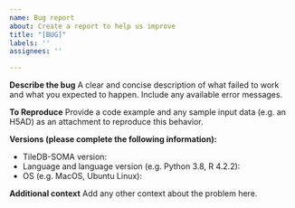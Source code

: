 ```yaml
---
name: Bug report
about: Create a report to help us improve
title: "[BUG]"
labels: ''
assignees: ''

---
```


**Describe the bug**
A clear and concise description of what failed to work and what you expected to happen. Include any available error messages.

**To Reproduce**
Provide a code example and any sample input data (e.g. an H5AD) as an attachment to reproduce this behavior.

**Versions (please complete the following information):**
 - TileDB-SOMA version:
 - Language and language version (e.g. Python 3.8, R 4.2.2):
 - OS (e.g. MacOS, Ubuntu Linux):

**Additional context**
Add any other context about the problem here.
